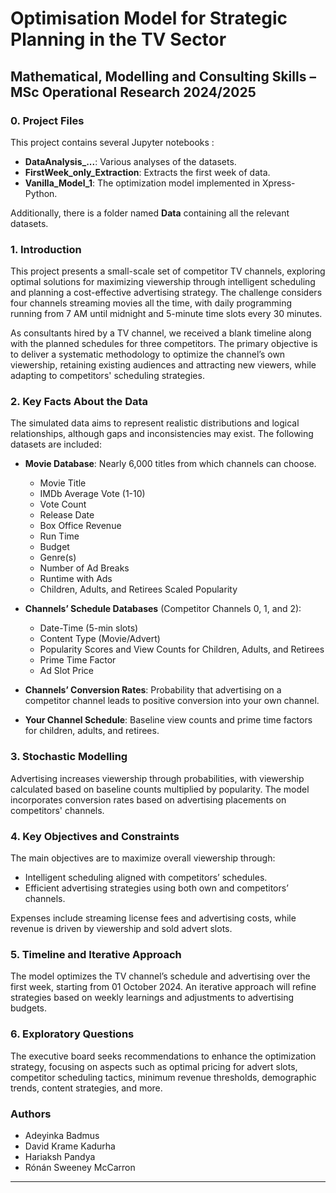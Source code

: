 # Optimisation Model for Strategic Planning in the TV Sector

## Mathematical, Modelling and Consulting Skills – MSc Operational Research 2024/2025

### 0. Project Files

This project contains several Jupyter notebooks :
- **DataAnalysis_...**: Various analyses of the datasets.
- **FirstWeek_only_Extraction**: Extracts the first week of data.
- **Vanilla_Model_1**: The optimization model implemented in Xpress-Python.

Additionally, there is a folder named **Data** containing all the relevant datasets.

### 1. Introduction

This project presents a small-scale set of competitor TV channels, exploring optimal solutions for maximizing viewership through intelligent scheduling and planning a cost-effective advertising strategy. The challenge considers four channels streaming movies all the time, with daily programming running from 7 AM until midnight and 5-minute time slots every 30 minutes.

As consultants hired by a TV channel, we received a blank timeline along with the planned schedules for three competitors. The primary objective is to deliver a systematic methodology to optimize the channel’s own viewership, retaining existing audiences and attracting new viewers, while adapting to competitors' scheduling strategies.

### 2. Key Facts About the Data

The simulated data aims to represent realistic distributions and logical relationships, although gaps and inconsistencies may exist. The following datasets are included:

- **Movie Database**: Nearly 6,000 titles from which channels can choose.
  - Movie Title
  - IMDb Average Vote (1-10)
  - Vote Count
  - Release Date
  - Box Office Revenue
  - Run Time
  - Budget
  - Genre(s)
  - Number of Ad Breaks
  - Runtime with Ads
  - Children, Adults, and Retirees Scaled Popularity

- **Channels’ Schedule Databases** (Competitor Channels 0, 1, and 2): 
  - Date-Time (5-min slots)
  - Content Type (Movie/Advert)
  - Popularity Scores and View Counts for Children, Adults, and Retirees
  - Prime Time Factor
  - Ad Slot Price

- **Channels’ Conversion Rates**: Probability that advertising on a competitor channel leads to positive conversion into your own channel.

- **Your Channel Schedule**: Baseline view counts and prime time factors for children, adults, and retirees.

### 3. Stochastic Modelling

Advertising increases viewership through probabilities, with viewership calculated based on baseline counts multiplied by popularity. The model incorporates conversion rates based on advertising placements on competitors' channels.

### 4. Key Objectives and Constraints

The main objectives are to maximize overall viewership through:
- Intelligent scheduling aligned with competitors’ schedules.
- Efficient advertising strategies using both own and competitors’ channels.

Expenses include streaming license fees and advertising costs, while revenue is driven by viewership and sold advert slots.

### 5. Timeline and Iterative Approach

The model optimizes the TV channel’s schedule and advertising over the first week, starting from 01 October 2024. An iterative approach will refine strategies based on weekly learnings and adjustments to advertising budgets.

### 6. Exploratory Questions

The executive board seeks recommendations to enhance the optimization strategy, focusing on aspects such as optimal pricing for advert slots, competitor scheduling tactics, minimum revenue thresholds, demographic trends, content strategies, and more.

### Authors
- Adeyinka Badmus
- David Krame Kadurha
- Hariaksh Pandya
- Rónán Sweeney McCarron

---